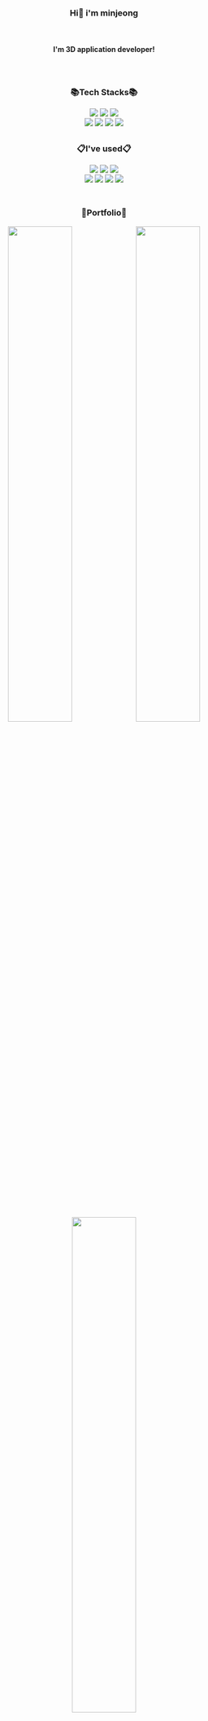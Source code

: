 <!--
**kellylog8/kellylog8** is a ✨ _special_ ✨ repository because its `README.md` (this file) appears on your GitHub profile.

Here are some ideas to get you started:

- 🔭 I’m currently working on ...
- 🌱 I’m currently learning ...
- 👯 I’m looking to collaborate on ...
- 🤔 I’m looking for help with ...
- 💬 Ask me about ...
- 📫 How to reach me: ...
- 😄 Pronouns: ...
- ⚡ Fun fact: ...
-->
### <div align=center>Hi👋 i'm minjeong </div>

<br>

#### <div align=center>I'm 3D application developer!</div>

<br>

<h2></h2>

### <div align=center>📚Tech Stacks📚</div>

<div align=center> 
  <img src="https://img.shields.io/badge/C++-00599C?style=plastic&logo=c%2B%2B&logoColor=white">
  <img src="https://img.shields.io/badge/CSharp-782A90?style=plastic&logo=csharp&logoColor=white">
  <img src="https://img.shields.io/badge/Unity-999999?style=plastic&logo=unity&logoColor=white">
<br>
  <img src="https://img.shields.io/badge/WinForm/WPF-80B5E3?style=plastic&logo=.net&logoColor=white">
  <img src="https://img.shields.io/badge/Python-188FFF?style=plastic&logo=Python&logoColor=white">
  <img src="https://img.shields.io/badge/Anaconda-44A833?style=plastic&logo=Anaconda&logoColor=white">
  <img src="https://img.shields.io/badge/OpenCV-DB7093?style=plastic&logo=OpenCV&logoColor=white">
<br>
  
</div>


<h2></h2>

### <div align=center>📋I've used📋</div>

<div align=center> 
  <img src="https://img.shields.io/badge/VisualStudio-5C2D91?style=plastice&logo=VisualStudio&logoColor=white">
  <img src="https://img.shields.io/badge/VisualStudioCode-417598?style=plastice&logo=VisualStudioCode&logoColor=white">
  <img src="https://img.shields.io/badge/PyCharm-DDE072?style=plastice&logo=PyCharm&logoColor=white">
  

<br>
  <img src="https://img.shields.io/badge/Slack-380953?style=plastice&logo=slack&logoColor=white">
  <img src="https://img.shields.io/badge/Trello-7764FA?style=plastice&logo=trello&logoColor=white">
  <img src="https://img.shields.io/badge/Github-181717?style=plastice&logo=github&logoColor=white">
  <img src="https://img.shields.io/badge/Sourcetree-0052CC?style=plastice&logo=sourcetree&logoColor=white">
<br>
</div>

<br>

<h2></h2>

### <div align=center>🚩Portfolio🚩</div>

<div align=center> 
  <td><img src="https://user-images.githubusercontent.com/81065990/157431308-aa30a1ad-2cb6-413a-a247-cb560ccd06d8.gif" width="50%" height="50%"></td><td><img src="https://user-images.githubusercontent.com/81065990/157435171-99d2eb7b-e787-41b2-bd64-297e52e1399e.gif" width="50%" height="50%"></td>
  
  <br>
  
  <td><img src="https://user-images.githubusercontent.com/81065990/157436731-23dfca5b-a5d3-4750-9138-8907a3259d7b.gif" width="50%" height="50%"></td>
</div>








